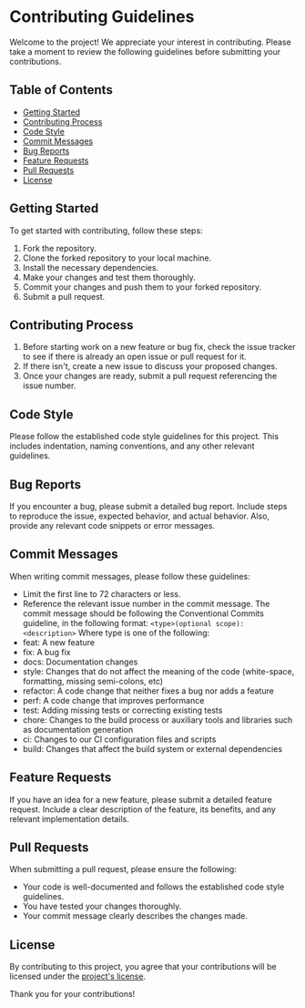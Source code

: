 # Contributing Guidelines

Welcome to the project! We appreciate your interest in contributing. Please take a moment to review the following guidelines before submitting your contributions.

## Table of Contents
- [Getting Started](#getting-started)
- [Contributing Process](#contributing-process)
- [Code Style](#code-style)
- [Commit Messages](#commit-messages)
- [Bug Reports](#bug-reports)
- [Feature Requests](#feature-requests)
- [Pull Requests](#pull-requests)
- [License](#license)

## Getting Started
To get started with contributing, follow these steps:
1. Fork the repository.
2. Clone the forked repository to your local machine.
3. Install the necessary dependencies.
4. Make your changes and test them thoroughly.
5. Commit your changes and push them to your forked repository.
6. Submit a pull request.

## Contributing Process
1. Before starting work on a new feature or bug fix, check the issue tracker to see if there is already an open issue or pull request for it.
2. If there isn't, create a new issue to discuss your proposed changes.
3. Once your changes are ready, submit a pull request referencing the issue number.

## Code Style
Please follow the established code style guidelines for this project. This includes indentation, naming conventions, and any other relevant guidelines.

## Bug Reports
If you encounter a bug, please submit a detailed bug report. Include steps to reproduce the issue, expected behavior, and actual behavior. Also, provide any relevant code snippets or error messages.

## Commit Messages
When writing commit messages, please follow these guidelines:
- Limit the first line to 72 characters or less.
- Reference the relevant issue number in the commit message.
The commit message should be following the Conventional Commits guideline, in the following format:
```<type>(optional scope): <description>```
Where type is one of the following:
- feat: A new feature
- fix: A bug fix
- docs: Documentation changes
- style: Changes that do not affect the meaning of the code (white-space, formatting, missing semi-colons, etc)
- refactor: A code change that neither fixes a bug nor adds a feature
- perf: A code change that improves performance
- test: Adding missing tests or correcting existing tests
- chore: Changes to the build process or auxiliary tools and libraries such as documentation generation
- ci: Changes to our CI configuration files and scripts
- build: Changes that affect the build system or external dependencies

## Feature Requests
If you have an idea for a new feature, please submit a detailed feature request. Include a clear description of the feature, its benefits, and any relevant implementation details.

## Pull Requests
When submitting a pull request, please ensure the following:
- Your code is well-documented and follows the established code style guidelines.
- You have tested your changes thoroughly.
- Your commit message clearly describes the changes made.

## License
By contributing to this project, you agree that your contributions will be licensed under the [project's license](LICENSE).

Thank you for your contributions!
